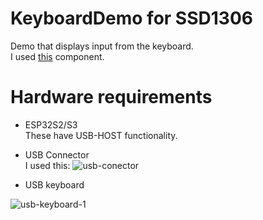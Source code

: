 # KeyboardDemo for SSD1306
Demo that displays input from the keyboard.   
I used [this](https://components.espressif.com/components/espressif/usb_host_hid/) component.   

# Hardware requirements

- ESP32S2/S3   
 These have USB-HOST functionality.

- USB Connector   
 I used this:
 ![usb-conector](https://github.com/user-attachments/assets/a8fb5313-54f6-422a-98de-5f4aff8c94b7)

- USB keyboard   

![usb-keyboard-1](https://github.com/user-attachments/assets/92ecc30b-6ed1-47ce-9eb4-a06596c06ce7)


